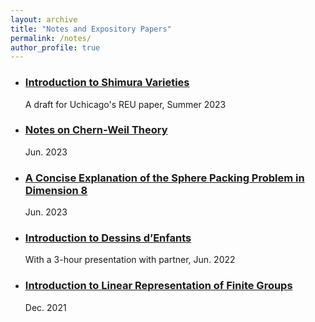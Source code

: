 ```yaml
---
layout: archive
title: "Notes and Expository Papers"
permalink: /notes/
author_profile: true
---
```


+ ### [Introduction to Shimura Varieties](../assets/REU_paper_Hang_Chen(draft).pdf)
  A draft for Uchicago's REU paper, Summer 2023 
+ ### [Notes on Chern-Weil Theory](../assets/Notes_on_Chern_Weil_Theory.pdf)
  Jun. 2023  
+ ### [A Concise Explanation of the Sphere Packing Problem in Dimension 8](../assets/A_Concise_Explanation_of_the_Sphere_Packing_Problem_in_Dimension_8.pdf)
   Jun. 2023
+ ### [Introduction to Dessins d’Enfants](../assets/Intro_to_dessins.pdf)
   With a 3-hour presentation with partner, Jun. 2022
+ ### [Introduction to Linear Representation of Finite Groups](../assets/Introduction_to_Representation_Theory_of_Finite_Groups.pdf)
  Dec. 2021
  

